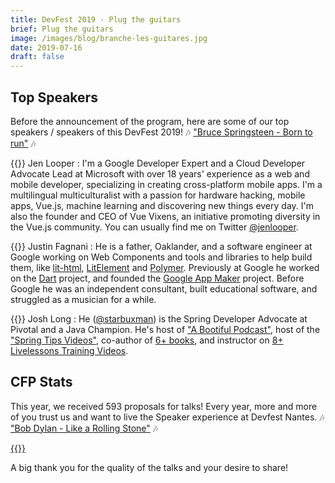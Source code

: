```yaml
---
title: DevFest 2019 - Plug the guitars
brief: Plug the guitars
image: /images/blog/branche-les-guitares.jpg
date: 2019-07-16
draft: false
---
```


## Top Speakers
Before the announcement of the program, here are some of our top speakers / speakers of this DevFest 2019! 🎶 ["Bruce Springsteen - Born to run"](https://www.youtube.com/watch?v=IxuThNgl3YA) 🎶

{{<centered-img src="/images/blog/jen_looper.png" alt="Jen Looper" width="150">}} 
Jen Looper : I'm a Google Developer Expert and a Cloud Developer Advocate Lead at Microsoft with over 18 years' experience as a web and mobile developer, specializing in creating cross-platform mobile apps. I'm a multilingual multiculturalist with a passion for hardware hacking, mobile apps, Vue.js, machine learning and discovering new things every day. I'm also the founder and CEO of Vue Vixens, an initiative promoting diversity in the Vue.js community. You can usually find me on Twitter [@jenlooper](http://twitter.com/jenlooper).

{{<centered-img src="/images/blog/justin_fagnani.png" alt="Justin Fagnani" width="150">}} 
Justin Fagnani : He is a father, Oaklander, and a software engineer at Google working on Web Components and tools and libraries to help build them, like [lit-html](https://lit-html.polymer-project.org/), [LitElement](https://lit-element.polymer-project.org/) and [Polymer](https://www.polymer-project.org/). Previously at Google he worked on the [Dart](https://www.dartlang.org/) project, and founded the [Google App Maker](https://gsuite.google.com/products/app-maker/) project. Before Google he was an independent consultant, built educational software, and struggled as a musician for a while.

{{<centered-img src="/images/blog/josh_long.png" alt="Josh Long" width="150">}} 
Josh Long : He ([@starbuxman](https://twitter.com/starbuxman)) is the Spring Developer Advocate at Pivotal and a Java Champion. He's host of ["A Bootiful Podcast"](https://soundcloud.com/a-bootiful-podcast), host of the ["Spring Tips Videos"](http://bit.ly/spring-tips-playlist), co-author of [6+ books](http://joshlong.com/books.html), and instructor on [8+ Livelessons Training Videos](http://joshlong.com/livelessons.html).

## CFP Stats
This year, we received 593 proposals for talks! Every year, more and more of you trust us and want to live the Speaker experience at Devfest Nantes. 🎶 ["Bob Dylan - Like a Rolling Stone"](https://www.youtube.com/watch?v=IwOfCgkyEj0) 🎶

<a href="https://devfest-cfp-stats.netlify.com/" target="_blank">{{<centered-img src="/images/blog/stats_cfp.png" alt="Stats CFP" width="800">}}</a>

A big thank you for the quality of the talks and your desire to share!
